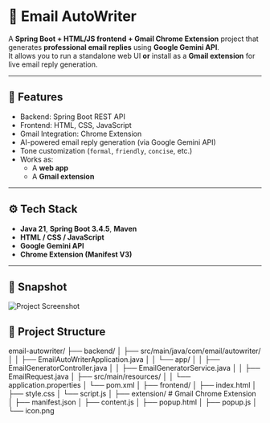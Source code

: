 # 📧 Email AutoWriter

A **Spring Boot + HTML/JS frontend + Gmail Chrome Extension** project that generates **professional email replies** using **Google Gemini API**.  
It allows you to run a standalone web UI **or** install as a **Gmail extension** for live email reply generation.

---

## 🚀 Features
- Backend: Spring Boot REST API
- Frontend: HTML, CSS, JavaScript
- Gmail Integration: Chrome Extension
- AI-powered email reply generation (via Google Gemini API)
- Tone customization (`formal`, `friendly`, `concise`, etc.)
- Works as:
  - A **web app**
  - A **Gmail extension**

---

## ⚙️ Tech Stack
- **Java 21**, **Spring Boot 3.4.5**, **Maven**
- **HTML / CSS / JavaScript**
- **Google Gemini API**
- **Chrome Extension (Manifest V3)**

---
## 📸 Snapshot
![Project Screenshot](./snapshots/Screenshot-2025-08-29-224713.png)

## 📂 Project Structure
email-autowriter/
├── backend/
│ ├── src/main/java/com/email/autowriter/
│ │ ├── EmailAutoWriterApplication.java
│ │ └── app/
│ │ ├── EmailGeneratorController.java
│ │ ├── EmailGeneratorService.java
│ │ ├── EmailRequest.java
│ ├── src/main/resources/
│ │ └── application.properties
│ └── pom.xml
│
├── frontend/
│ ├── index.html
│ ├── style.css
│ └── script.js
│
├── extension/ # Gmail Chrome Extension
│ ├── manifest.json
│ ├── content.js
│ ├── popup.html
│ ├── popup.js
│ └── icon.png
